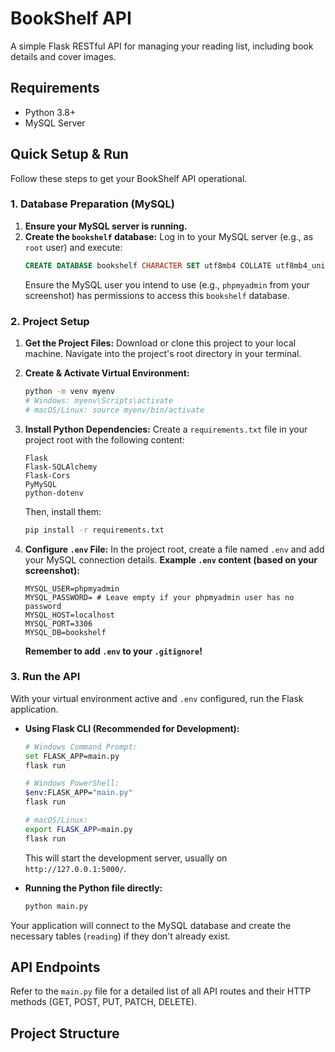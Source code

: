 # BookShelf API

A simple Flask RESTful API for managing your reading list, including book details and cover images.

## Requirements

* Python 3.8+
* MySQL Server

## Quick Setup & Run

Follow these steps to get your BookShelf API operational.

### 1. Database Preparation (MySQL)

1.  **Ensure your MySQL server is running.**
2.  **Create the `bookshelf` database:**
    Log in to your MySQL server (e.g., as `root` user) and execute:
    ```sql
    CREATE DATABASE bookshelf CHARACTER SET utf8mb4 COLLATE utf8mb4_unicode_ci;
    ```
    Ensure the MySQL user you intend to use (e.g., `phpmyadmin` from your screenshot) has permissions to access this `bookshelf` database.

### 2. Project Setup

1.  **Get the Project Files:**
    Download or clone this project to your local machine. Navigate into the project's root directory in your terminal.

2.  **Create & Activate Virtual Environment:**
    ```bash
    python -m venv myenv
    # Windows: myenv\Scripts\activate
    # macOS/Linux: source myenv/bin/activate
    ```

3.  **Install Python Dependencies:**
    Create a `requirements.txt` file in your project root with the following content:
    ```
    Flask
    Flask-SQLAlchemy
    Flask-Cors
    PyMySQL
    python-dotenv
    ```
    Then, install them:
    ```bash
    pip install -r requirements.txt
    ```

4.  **Configure `.env` File:**
    In the project root, create a file named `.env` and add your MySQL connection details.
    **Example `.env` content (based on your screenshot):**
    ```
    MYSQL_USER=phpmyadmin
    MYSQL_PASSWORD= # Leave empty if your phpmyadmin user has no password
    MYSQL_HOST=localhost
    MYSQL_PORT=3306
    MYSQL_DB=bookshelf
    ```
    **Remember to add `.env` to your `.gitignore`!**

### 3. Run the API

With your virtual environment active and `.env` configured, run the Flask application.

* **Using Flask CLI (Recommended for Development):**
    ```bash
    # Windows Command Prompt:
    set FLASK_APP=main.py
    flask run

    # Windows PowerShell:
    $env:FLASK_APP="main.py"
    flask run

    # macOS/Linux:
    export FLASK_APP=main.py
    flask run
    ```
    This will start the development server, usually on `http://127.0.0.1:5000/`.

* **Running the Python file directly:**
    ```bash
    python main.py
    ```

Your application will connect to the MySQL database and create the necessary tables (`reading`) if they don't already exist.

## API Endpoints

Refer to the `main.py` file for a detailed list of all API routes and their HTTP methods (GET, POST, PUT, PATCH, DELETE).

## Project Structure
